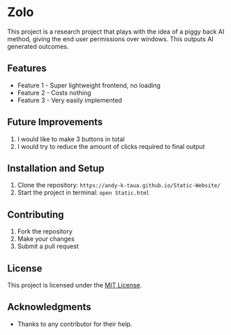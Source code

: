 # Zolo

This project is a research project that plays with the idea of a piggy back AI method, giving the end user permissions over windows. This outputs AI generated outcomes. 

## Features

* Feature 1 - Super lightweight frontend, no loading
* Feature 2 - Costs nothing
* Feature 3 - Very easily implemented

## Future Improvements

1. I would like to make 3 buttons in total
2. I would try to reduce the amount of clicks required to final output

## Installation and Setup

1. Clone the repository: `https://andy-k-taua.github.io/Static-Website/`
2. Start the project in terminal: `open Static.html`

## Contributing

1. Fork the repository
2. Make your changes
3. Submit a pull request

## License

This project is licensed under the [MIT License](https://opensource.org/licenses/MIT).

## Acknowledgments

* Thanks to any contributor for their help.
